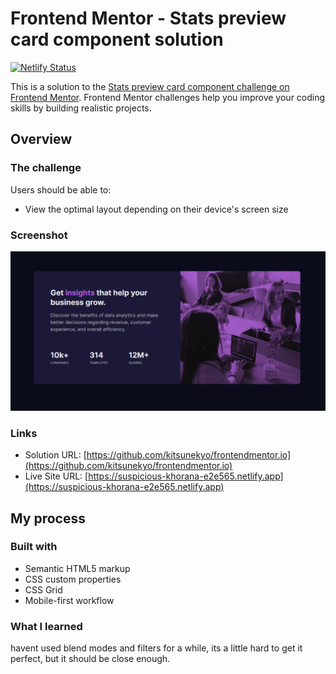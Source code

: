 # Frontend Mentor - Stats preview card component solution

[![Netlify Status](https://api.netlify.com/api/v1/badges/8720309b-5eeb-435b-bb4a-194826fee0e6/deploy-status)](https://app.netlify.com/sites/suspicious-khorana-e2e565/deploys)

This is a solution to the [Stats preview card component challenge on Frontend Mentor](https://www.frontendmentor.io/challenges/stats-preview-card-component-8JqbgoU62). Frontend Mentor challenges help you improve your coding skills by building realistic projects.

## Overview

### The challenge

Users should be able to:

-   View the optimal layout depending on their device's screen size

### Screenshot

![](./screenshot.png)

### Links

-   Solution URL: [https://github.com/kitsunekyo/frontendmentor.io](https://github.com/kitsunekyo/frontendmentor.io)
-   Live Site URL: [https://suspicious-khorana-e2e565.netlify.app](https://suspicious-khorana-e2e565.netlify.app)

## My process

### Built with

-   Semantic HTML5 markup
-   CSS custom properties
-   CSS Grid
-   Mobile-first workflow

### What I learned

havent used blend modes and filters for a while, its a little hard to get it perfect, but it should be close enough.
